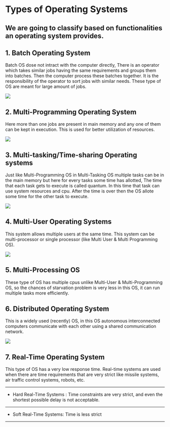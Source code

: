 # Types of Operating Systems
We are going to classify based on functionalities an operating system provides.
---
## 1. Batch Operating System
Batch OS dose not intract with the computer directly, There is an operator which takes similar jobs having the same requirements and groups them into batches. Then the computer process these batches together. It is the responsibility of the operator to sort jobs with similar needs. These type of OS are meant for large amount of jobs.

![](https://media.geeksforgeeks.org/wp-content/uploads/20230511130815/types1-(1).webp)

## 2. Multi-Programming Operating System
Here more than one jobs are present in main memory and any one of them can be kept in execution. This is used for better utilization of resources.

![](https://media.geeksforgeeks.org/wp-content/uploads/20230516182714/Types-of-OS-03-660.webp)

## 3. Multi-tasking/Time-sharing Operating systems
Just like Multi-Programming OS in Multi-Tasking OS multiple tasks can be in the main memory but here for every tasks some time has allotted, The time that each task gets to execute is called quantum. In this time that task can use system resources and cpu. After the time is over then the OS allote some time for the other task to execute.

![](https://media.geeksforgeeks.org/wp-content/uploads/20230516183620/Types-of-OS-01.webp)

## 4. Multi-User Operating Systems
This system allows multiple users at the same time. This system can be multi-processor or single processor (like Multi User & Multi Programming OS).

![](https://media.geeksforgeeks.org/wp-content/uploads/20230512125908/Capture2210.png)

## 5. Multi-Processing OS
These type of OS has multiple cpus unlike Multi-User & Multi-Programming OS, so the chances of starvation problem is very less in this OS, it can run multiple tasks more efficiently.

## 6. Distributed Operating System
This is a widely used (recently) OS, in this OS autonomous interconnected computers communicate with each other using a shared communication network.

![](https://media.geeksforgeeks.org/wp-content/uploads/20230516183602/Types-of-OS-04.webp)

## 7. Real-Time Operating System
This type of OS has a very low response time. Real-time systems are used when there are time requirements that are very strict like missile systems, air traffic control systems, robots, etc.

---
- Hard Real-Time Systems : Time constraints are very strict, and even the shortest possible delay is not acceptable.
---
- Soft Real-Time Systems: Time is less strict
---